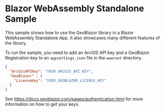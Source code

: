 ﻿# Blazor WebAssembly Standalone Sample

This sample shows how to use the GeoBlazor library in a Blazor WebAssembly Standalone App. It also showcases many different features of the library.

To run the sample, you need to add an ArcGIS API key and a GeoBlazor Registration key to an `appsettings.json` file in the `wwwroot` directory.

```json
{
  "ArcGisAPIKey": "YOUR_ARCGIS_API_KEY",
  "GeoBlazor" : {
    "LicenseKey": "YOUR_GEOBLAZOR_LICENSE_KEY"
  }
}
```

See https://docs.geoblazor.com/pages/authentication.html for more information on how to get your keys.